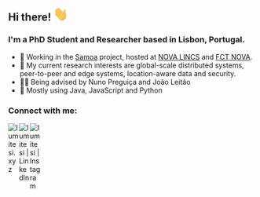 ## Hi there! <img src="https://raw.githubusercontent.com/lumitesi/lumitesi/main/hi_emoji.gif" width="30px"></h2>

### I'm a PhD Student and Researcher based in Lisbon, Portugal.

- 🏢 Working in the [Samoa][Samoa] project, hosted at [NOVA LINCS][NOVA LINCS] and [FCT NOVA][FCT NOVA].
- 🌱 My current research interests are global-scale distributed systems, peer-to-peer and edge systems, location-aware data and security.
- 👨‍🏫 Being advised by Nuno Preguiça and João Leitão
- 🔧 Mostly using Java, JavaScript and Python

### Connect with me:

[<img align="left" alt="lumitesi.xyz" width="22px" src="https://img.icons8.com/cute-clipart/64/000000/steve-jumping-dino.png" />][website]
[<img align="left" alt="lumitesi | LinkedIn" width="22px" src="https://img.icons8.com/cute-clipart/64/000000/linkedin.png" />][linkedin]
[<img align="left" alt="lumitesi | Instagram" width="22px" src="https://img.icons8.com/cute-clipart/64/000000/instagram-new.png" />][instagram]

[Samoa]: https://asc.di.fct.unl.pt/~nmp/samoa/samoa.html
[NOVA LINCS]: https://nova-lincs.di.fct.unl.pt/
[FCT NOVA]: https://www.fct.unl.pt/
[website]: http://lumitesi.xyz
[linkedin]: https://www.linkedin.com/in/lumitesi/
[instagram]: https://www.instagram.com/lumitesi/
